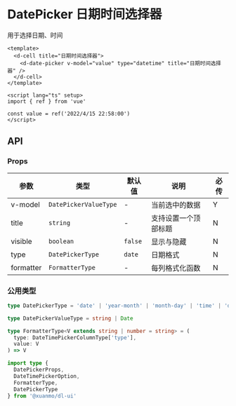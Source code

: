 # DatePicker 日期时间选择器

用于选择日期、时间

```vue client=Mobile playground=MDatePicker
<template>
  <d-cell title="日期时间选择器">
    <d-date-picker v-model="value" type="datetime" title="日期时间选择器" />
  </d-cell>
</template>

<script lang="ts" setup>
import { ref } from 'vue'

const value = ref('2022/4/15 22:58:00')
</script>

```

## API

### Props

|参数|类型|默认值|说明|必传|
|---|----|-----|---|----|
|v-model|`DatePickerValueType`|-|当前选中的数据|Y|
|title|`string`|-|支持设置一个顶部标题|N|
|visible|`boolean`|`false`|显示与隐藏|N|
|type|`DatePickerType`|`date`|日期格式|N|
|formatter|`FormatterType`|-|每列格式化函数|N|

### 公用类型

```typescript
type DatePickerType = 'date' | 'year-month' | 'month-day' | 'time' | 'datetime' | 'date-hour'

type DatePickerValueType = string | Date

type FormatterType<V extends string | number = string> = (
  type: DateTimePickerColumnType['type'],
  value: V
) => V

import type { 
  DatePickerProps, 
  DateTimePickerOption, 
  FormatterType, 
  DatePickerType 
} from '@xuanmo/dl-ui'
```
